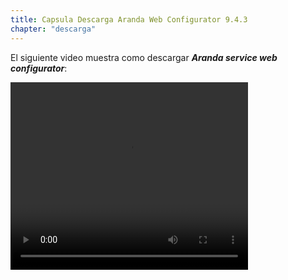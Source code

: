 ```yaml
---
title: Capsula Descarga Aranda Web Configurator 9.4.3
chapter: "descarga"
---
```


El siguiente video muestra como descargar **_Aranda service web configurator_**:

<video width="380" height="300" controls> <source src="https://arandasoftware.sharepoint.com/sites/Documentacion-RepositorioPortalDoc/Documentos%20compartidos/Repositorio%20Portal%20Doc/ASDK%20v8/1.2%20ASDKv8/1.2.1.3%20Descarga%20Fuentes%20e%20Instalacion/1.2.1.3.3%20Capsula%20Descarga%20ArandaWebConfigurator9.4.3.mp4?App=OneDriveWebVideo" type="video/mp4"> Your browser does not support the video tag. </video>
